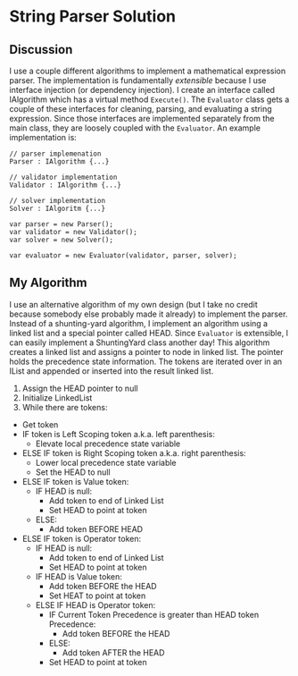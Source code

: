# String Parser Solution

## Discussion
I use a couple different algorithms to implement a mathematical expression parser.
The implementation is fundamentally _extensible_ because I use interface injection
(or dependency injection). I create an interface called IAlgorithm which has a 
virtual method `Execute()`. The `Evaluator` class gets a couple of these interfaces
for cleaning, parsing, and evaluating a string expression. Since those interfaces
are implemented separately from the main class, they are loosely coupled with the
`Evaluator`. An example implementation is:
```
// parser implemenation
Parser : IAlgorithm {...}

// validator implementation
Validator : IAlgorithm {...}

// solver implementation
Solver : IAlgoritm {...}

var parser = new Parser();
var validator = new Validator();
var solver = new Solver();

var evaluator = new Evaluator(validator, parser, solver);
```

## My Algorithm
I use an alternative algorithm of my own design (but I take no credit because somebody
else probably made it already) to implement the parser. Instead of a shunting-yard
algorithm, I implement an algorithm using a linked list and a special pointer called
HEAD. Since `Evaluator` is extensible, I can easily implement a ShuntingYard class
another day! This algorithm creates a linked list and assigns a pointer to node in
linked list. The pointer holds the precedence state information. The tokens are 
iterated over in an IList and appended or inserted into the result linked list.

1. Assign the HEAD pointer to null
2. Initialize LinkedList
3. While there are tokens:
  - Get token
  - IF token is Left Scoping token a.k.a. left parenthesis:
    - Elevate local precedence state variable
  - ELSE IF token is Right Scoping token a.k.a. right parenthesis:
    - Lower local precedence state variable
    - Set the HEAD to null
  - ELSE IF token is Value token:
    - IF HEAD is null:
      - Add token to end of Linked List
      - Set HEAD to point at token
    - ELSE:
      - Add token BEFORE HEAD
  - ELSE IF token is Operator token:
    - IF HEAD is null:
      - Add token to end of Linked List
      - Set HEAD to point at token
    - IF HEAD is Value token:
      - Add token BEFORE the HEAD
      - Set HEAT to point at token
    - ELSE IF HEAD is Operator token:
      - IF Current Token Precedence is greater than HEAD token Precedence:
        - Add token BEFORE the HEAD
      - ELSE:
        - Add token AFTER the HEAD
      - Set HEAD to point at token

